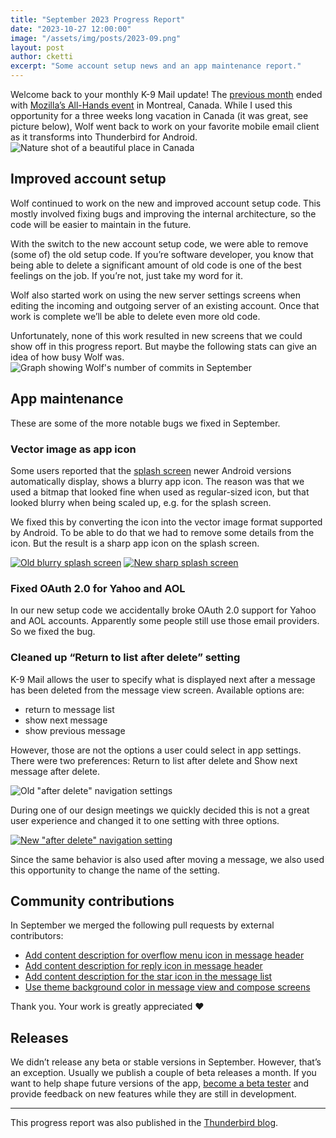 ```yaml
---
title: "September 2023 Progress Report"
date: "2023-10-27 12:00:00"
image: "/assets/img/posts/2023-09.png"
layout: post
author: cketti
excerpt: "Some account setup news and an app maintenance report."
---
```


Welcome back to your monthly K-9 Mail update! The [previous month](/2023/09/15/K-9-Mail-in-August-2023) ended with [Mozilla’s All-Hands event](https://blog.thunderbird.net/2023/09/thundercast-podcast-4-will-the-real-mozilla-please-stand-up/) in Montreal, Canada. While I used this opportunity for a three weeks long vacation in Canada (it was great, see picture below), Wolf went back to work on your favorite mobile email client as it transforms into Thunderbird for Android.
![Nature shot of a beautiful place in Canada](/assets/img/posts/2023-09-DSC05182a-scaled.jpg)


## Improved account setup

Wolf continued to work on the new and improved account setup code. This mostly involved fixing bugs and improving the internal architecture, so the code will be easier to maintain in the future.

With the switch to the new account setup code, we were able to remove (some of) the old setup code. If you’re software developer, you know that being able to delete a significant amount of old code is one of the best feelings on the job. If you’re not, just take my word for it.

Wolf also started work on using the new server settings screens when editing the incoming and outgoing server of an existing account. Once that work is complete we’ll be able to delete even more old code.

Unfortunately, none of this work resulted in new screens that we could show off in this progress report. But maybe the following stats can give an idea of how busy Wolf was.
![Graph showing Wolf's number of commits in September](/assets/img/posts/2023-09-github-stats-wolf.png)


## App maintenance

These are some of the more notable bugs we fixed in September.

### Vector image as app icon

Some users reported that the [splash screen](https://en.wikipedia.org/wiki/Splash_screen) newer Android versions automatically display, shows a blurry app icon. The reason was that we used a bitmap that looked fine when used as regular-sized icon, but that looked blurry when being scaled up, e.g. for the splash screen.

We fixed this by converting the icon into the vector image format supported by Android. To be able to do that we had to remove some details from the icon. But the result is a sharp app icon on the splash screen.

[![Old blurry splash screen](/assets/img/posts/2023-09-splash-screen-old-thumbnail.png)](/assets/img/posts/2023-09-splash-screen-old.png) [![New sharp splash screen](/assets/img/posts/2023-09-splash-screen-new-thumbnail.png)](/assets/img/posts/2023-09-splash-screen-new.png)


### Fixed OAuth 2.0 for Yahoo and AOL

In our new setup code we accidentally broke OAuth 2.0 support for Yahoo and AOL accounts. Apparently some people still use those email providers. So we fixed the bug.

### Cleaned up “Return to list after delete” setting

K-9 Mail allows the user to specify what is displayed next after a message has been deleted from the message view screen. Available options are:

- return to message list
- show next message
- show previous message

However, those are not the options a user could select in app settings. There were two preferences: Return to list after delete and Show next message after delete.

![Old "after delete" navigation settings](/assets/img/posts/2023-09-old-after-delete-navigation-settings.png)

During one of our design meetings we quickly decided this is not a great user experience and changed it to one setting with three options.

[![New "after delete" navigation setting](/assets/img/posts/2023-09-after-deleting-of-moving-a-message-setting-thumbnail.png)](/assets/img/posts/2023-09-after-deleting-of-moving-a-message-setting.png)

Since the same behavior is also used after moving a message, we also used this opportunity to change the name of the setting.


## Community contributions

In September we merged the following pull requests by external contributors:

- [Add content description for overflow menu icon in message header](https://github.com/thundernest/k-9/pull/7183)
- [Add content description for reply icon in message header](https://github.com/thundernest/k-9/pull/7184)
- [Add content description for the star icon in the message list](https://github.com/thundernest/k-9/pull/7185)
- [Use theme background color in message view and compose screens](https://github.com/thundernest/k-9/pull/7044)

Thank you. Your work is greatly appreciated ❤️


## Releases

We didn’t release any beta or stable versions in September. However, that’s an exception. Usually we publish a couple of beta releases a month. If you want to help shape future versions of the app, [become a beta tester](https://forum.k9mail.app/t/how-do-i-become-a-beta-tester/68) and provide feedback on new features while they are still in development.

---

This progress report was also published in the [Thunderbird blog](https://blog.thunderbird.net/2023/10/thunderbird-for-android-k-9-mail-september-2023-progress-report/).
